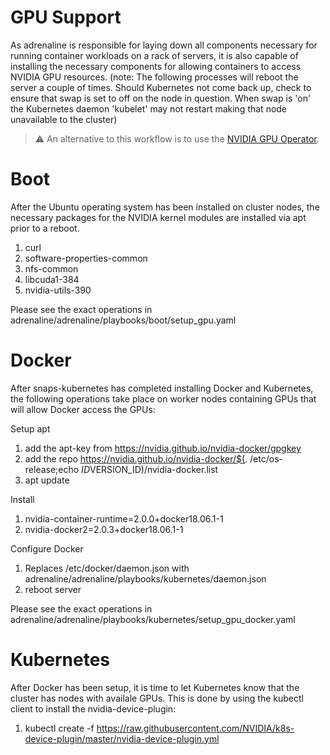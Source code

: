 # GPU Support

As adrenaline is responsible for laying down all components necessary
for running container workloads on a rack of servers, it is also capable of
installing the necessary components for allowing containers to access NVIDIA
GPU resources.
(note: The following processes will reboot the server a couple of times. Should
Kubernetes not come back up, check to ensure that swap is set to off on the
node in question. When swap is 'on' the Kubernetes daemon 'kubelet' may not
restart making that node unavailable to the cluster)

> ⚠️ An alternative to this workflow is to use the [NVIDIA GPU Operator](gpu_operator.md).

# Boot
After the Ubuntu operating system has been installed on cluster nodes, the
necessary packages for the NVIDIA kernel modules are installed via apt prior
to a reboot.

1. curl
1. software-properties-common
1. nfs-common
1. libcuda1-384
1. nvidia-utils-390

Please see the exact operations in
adrenaline/adrenaline/playbooks/boot/setup_gpu.yaml

# Docker
After snaps-kubernetes has completed installing Docker and Kubernetes, the
following operations take place on worker nodes containing GPUs that will allow
Docker access the GPUs:

Setup apt
1. add the apt-key from https://nvidia.github.io/nvidia-docker/gpgkey
1. add the repo https://nvidia.github.io/nvidia-docker/$(. /etc/os-release;echo $ID$VERSION_ID)/nvidia-docker.list
1. apt update

Install
1. nvidia-container-runtime=2.0.0+docker18.06.1-1
1. nvidia-docker2=2.0.3+docker18.06.1-1 

Configure Docker
1. Replaces /etc/docker/daemon.json with adrenaline/adrenaline/playbooks/kubernetes/daemon.json
2. reboot server

Please see the exact operations in
adrenaline/adrenaline/playbooks/kubernetes/setup_gpu_docker.yaml

# Kubernetes
After Docker has been setup, it is time to let Kubernetes know that the cluster
has nodes with availale GPUs. This is done by using the kubectl client to
install the nvidia-device-plugin:

1. kubectl create -f https://raw.githubusercontent.com/NVIDIA/k8s-device-plugin/master/nvidia-device-plugin.yml
